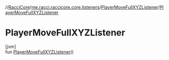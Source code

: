 //[RacciCore](../../../index.md)/[me.racci.raccicore.core.listeners](../index.md)/[PlayerMoveFullXYZListener](index.md)/[PlayerMoveFullXYZListener](-player-move-full-x-y-z-listener.md)

# PlayerMoveFullXYZListener

[jvm]\
fun [PlayerMoveFullXYZListener](-player-move-full-x-y-z-listener.md)()
